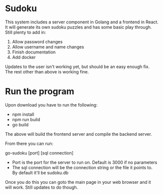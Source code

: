 # Sudoku

This system includes a server component in Golang and a frontend in React. It will generate its own sudoku puzzles and has some basic play through. Still plenty to add in:

1. Allow password changes
2. Allow username and name changes
3. Finish documentation
4. Add docker

Updates to the user isn't working yet, but should be an easy enough fix. The rest other than above is working fine.

# Run the program

Upon download you have to run the following:

- npm install
- npm run build
- go build

The above will build the frontend server and compile the backend server.

From there you can run:

go-sudoku [port] [sql connection]

- Port is the port for the server to run on. Default is 3000 if no parameters
- The sql connection will be the connection string or the file it points to. By default it'll be sudoku.db

Once you do this you can goto the main page in your web browser and it will work. Still updates to do though.
